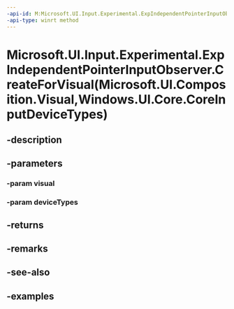 ```yaml
---
-api-id: M:Microsoft.UI.Input.Experimental.ExpIndependentPointerInputObserver.CreateForVisual(Microsoft.UI.Composition.Visual,Windows.UI.Core.CoreInputDeviceTypes)
-api-type: winrt method
---
```


# Microsoft.UI.Input.Experimental.ExpIndependentPointerInputObserver.CreateForVisual(Microsoft.UI.Composition.Visual,Windows.UI.Core.CoreInputDeviceTypes)

<!--
public static Microsoft.UI.Input.Experimental.ExpIndependentPointerInputObserver CreateForVisual (Microsoft.UI.Composition.Visual visual, Windows.UI.Core.CoreInputDeviceTypes deviceTypes);
-->


## -description

## -parameters

### -param visual

### -param deviceTypes

## -returns

## -remarks

## -see-also

## -examples


